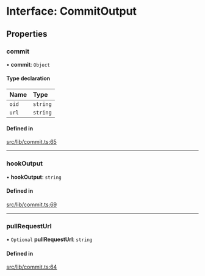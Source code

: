 # Interface: CommitOutput

## Properties

### commit

• **commit**: `Object`

#### Type declaration

| Name | Type |
| :------ | :------ |
| `oid` | `string` |
| `url` | `string` |

#### Defined in

[src/lib/commit.ts:65](https://github.com/huggingface/huggingface.js/blob/548425e/packages/hub/src/lib/commit.ts#L65)

___

### hookOutput

• **hookOutput**: `string`

#### Defined in

[src/lib/commit.ts:69](https://github.com/huggingface/huggingface.js/blob/548425e/packages/hub/src/lib/commit.ts#L69)

___

### pullRequestUrl

• `Optional` **pullRequestUrl**: `string`

#### Defined in

[src/lib/commit.ts:64](https://github.com/huggingface/huggingface.js/blob/548425e/packages/hub/src/lib/commit.ts#L64)
